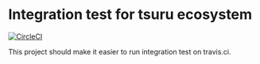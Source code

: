 # Integration test for tsuru ecosystem
[![CircleCI](https://circleci.com/gh/tsuru/integration_ec2.svg?style=svg)](https://circleci.com/gh/tsuru/integration_ec2)

This project should make it easier to run integration test on travis.ci.
